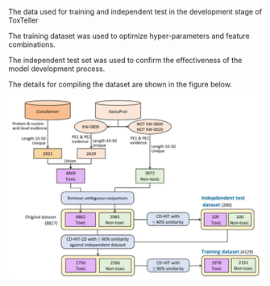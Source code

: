 The data used for training and independent test in the development stage of ToxTeller

The training dataset was used to optimize hyper-parameters and feature combinations.

The independent test set was used to confirm the effectiveness of the model development process.

The details for compiling the dataset are shown in the figure below.

![Flowchart of construction of training and independent test datasets](dataset_flowchart.png)
